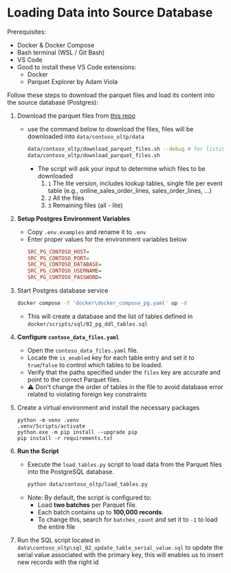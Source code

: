 # Loading Data into Source Database

Prerequisites:
- Docker & Docker Compose
- Bash terminal (WSL / Git Bash)
- VS Code
- Good to install these VS Code extensions:
  - Docker
  - Parquet Explorer by Adam Viola


Follow these steps to download the parquet files and load its content into the source database (Postgres):

1. Download the parquet files from [this repo](https://github.com/et3lmonline/datasets/tree/main/contoso_oltp_v1)
   - use the command below to download the files, files will be downloaded into `data/contoso_oltp/data`
     ```bash
     data/contoso_oltp/download_parquet_files.sh --debug # for listing files without downloading
     data/contoso_oltp/download_parquet_files.sh
     ```
     - The script will ask your input to determine which files to be downloaded
       1. `1` The lite version, includes lookup tables, single file per event table (e.g., online_sales_order_lines,   sales_order_lines, ...)
       2. `2` All the files
       3. `3` Remaining files (all - lite)
2. **Setup Postgres Environment Variables**
   - Copy `.env.examples` and rename it to `.env`
   - Enter proper values for the environment variables below
     ```ini
     SRC_PG_CONTOSO_HOST=
     SRC_PG_CONTOSO_PORT=
     SRC_PG_CONTOSO_DATABASE=
     SRC_PG_CONTOSO_USERNAME=
     SRC_PG_CONTOSO_PASSWORD=
     ```
3. Start Postgres database service
   ```bash
   docker compose -f 'docker\docker_compose_pg.yaml' up -d
   ```
   - This will create a database and the list of tables defined in `docker/scripts/sql/02_pg_ddl_tables.sql`
4. **Configure `contoso_data_files.yaml`**
   - Open the `contoso_data_files.yaml` file.
   - Locate the `is_enabled` key for each table entry and set it to `true`/`false` to control which tables to be loaded.
   - Verify that the paths specified under the `files` key are accurate and point to the correct Parquet files.
   - ⚠ Don't change the order of tables in the file to avoid database error related to violating foreign key constraints

5. Create a virtual environment and install the necessary packages
   ```
   python -m venv .venv
   .venv/Scripts/activate
   python.exe -m pip install --upgrade pip
   pip install -r requirements.txt
   ```
6. **Run the Script**
   - Execute the `load_tables.py` script to load data from the Parquet files into the PostgreSQL database.
     ```bash
     python data/contoso_oltp/load_tables.py
     ```
   - Note: By default, the script is configured to:
     - Load **two batches** per Parquet file.
     - Each batch contains up to **100,000 records**.
     - To change this, search for `batches_count` and set it to `-1` to load the entire file

7. Run the SQL script located in `data\contoso_oltp\sql_02_update_table_serial_value.sql` to update the serial value associated with the primary key, this will enables us to insert new records with the right id
